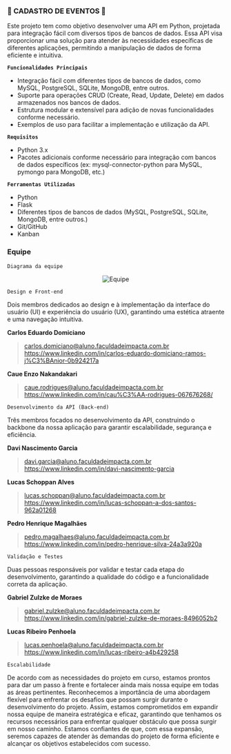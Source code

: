 ### **🎪 CADASTRO DE EVENTOS 🎪**

Este projeto tem como objetivo desenvolver uma API em Python, projetada para integração fácil com diversos tipos de bancos de dados. Essa API visa proporcionar uma solução para atender às necessidades específicas de diferentes aplicações, permitindo a manipulação de dados de forma eficiente e intuitiva.

**`Funcionalidades Principais`**

- Integração fácil com diferentes tipos de bancos de dados, como MySQL, PostgreSQL, SQLite, MongoDB, entre outros.
- Suporte para operações CRUD (Create, Read, Update, Delete) em dados armazenados nos bancos de dados.
- Estrutura modular e extensível para adição de novas funcionalidades conforme necessário.
- Exemplos de uso para facilitar a implementação e utilização da API.

**`Requisitos`**

- Python 3.x
- Pacotes adicionais conforme necessário para integração com bancos de dados específicos (ex: mysql-connector-python para MySQL, pymongo para MongoDB, etc.)

**`Ferramentas Utilizadas`**

- Python
- Flask
- Diferentes tipos de bancos de dados (MySQL, PostgreSQL, SQLite, MongoDB, entre outros.)
- Git/GitHub
- Kanban

### **Equipe**
`Diagrama da equipe`

<div align="center">
<img src="https://github.com/pedrxhenriq/API-Multi-Banco/assets/130767590/36f255ce-6550-4c9f-b391-6647e8a8a039" alt="Equipe" />
</div>

`Design e Front-end`

Dois membros dedicados ao design e à implementação da interface do usuário (UI) e experiência do usuário (UX), garantindo uma estética atraente e uma navegação intuitiva.

**Carlos Eduardo Domiciano** 

>carlos.domiciano@aluno.faculdadeimpacta.com.br
><br>
>https://www.linkedin.com/in/carlos-eduardo-domiciano-ramos-j%C3%BAnior-0b924217a

**Caue Enzo Nakandakari**

>caue.rodrigues@aluno.faculdadeimpacta.com.br
><br>
>https://www.linkedin.com/in/cau%C3%AA-rodrigues-067676268/

`Desenvolvimento da API (Back-end)`

Três membros focados no desenvolvimento da API, construindo o backbone da nossa aplicação para garantir escalabilidade, segurança e eficiência.

**Davi Nascimento Garcia**

>davi.garcia@aluno.faculdadeimpacta.com.br
><br>
>https://www.linkedin.com/in/davi-nascimento-garcia

**Lucas Schoppan Alves**

>lucas.schoppan@aluno.faculdadeimpacta.com.br
><br>
>https://www.linkedin.com/in/lucas-schoppan-a-dos-santos-962a01268

**Pedro Henrique Magalhães**

>pedro.magalhaes@aluno.faculdadeimpacta.com.br
><br>
>https://www.linkedin.com/in/pedro-henrique-silva-24a3a920a

`Validação e Testes`

Duas pessoas responsáveis por validar e testar cada etapa do desenvolvimento, garantindo a qualidade do código e a funcionalidade correta da aplicação.

**Gabriel Zulzke de Moraes**

>gabriel.zulzke@aluno.faculdadeimpacta.com.br
><br>
>https://www.linkedin.com/in/gabriel-zulzke-de-moraes-8496052b2

**Lucas Ribeiro Penhoela**

>lucas.penhoela@aluno.faculdadeimpacta.com.br
><br>
>https://www.linkedin.com/in/lucas-ribeiro-a4b429258

`Escalabilidade`

De acordo com as necessidades do projeto em curso, estamos prontos para dar um passo à frente e fortalecer ainda mais nossa equipe em todas as áreas pertinentes. Reconhecemos a importância de uma abordagem flexível para enfrentar os desafios que possam surgir durante o desenvolvimento do projeto. Assim, estamos comprometidos em expandir nossa equipe de maneira estratégica e eficaz, garantindo que tenhamos os recursos necessários para enfrentar qualquer obstáculo que possa surgir em nosso caminho. Estamos confiantes de que, com essa expansão, seremos capazes de atender às demandas do projeto de forma eficiente e alcançar os objetivos estabelecidos com sucesso.
